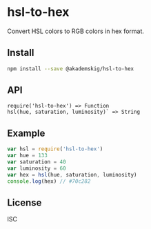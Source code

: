 # hsl-to-hex

Convert HSL colors to RGB colors in hex format.

## Install 

```sh
npm install --save @akademskig/hsl-to-hex
```
 
## API

```
require('hsl-to-hex') => Function
hsl(hue, saturation, luminosity)` => String
```

## Example

```js
var hsl = require('hsl-to-hex')
var hue = 133
var saturation = 40
var luminosity = 60
var hex = hsl(hue, saturation, luminosity)
console.log(hex) // #70c282
```

## License

ISC
